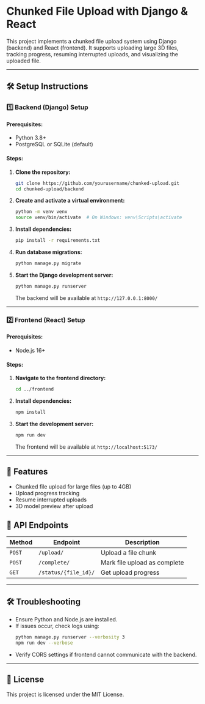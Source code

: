 # Chunked File Upload with Django & React

This project implements a chunked file upload system using Django (backend) and React (frontend). It supports uploading large 3D files, tracking progress, resuming interrupted uploads, and visualizing the uploaded file.

---

## 🛠 Setup Instructions

### 1️⃣ Backend (Django) Setup

#### Prerequisites:
- Python 3.8+
- PostgreSQL or SQLite (default)

#### Steps:
1. **Clone the repository:**
   ```bash
   git clone https://github.com/yourusername/chunked-upload.git
   cd chunked-upload/backend
   ```

2. **Create and activate a virtual environment:**
   ```bash
   python -m venv venv
   source venv/bin/activate  # On Windows: venv\Scripts\activate
   ```

3. **Install dependencies:**
   ```bash
   pip install -r requirements.txt
   ```

4. **Run database migrations:**
   ```bash
   python manage.py migrate
   ```

5. **Start the Django development server:**
   ```bash
   python manage.py runserver
   ```
   The backend will be available at `http://127.0.0.1:8000/`

---

### 2️⃣ Frontend (React) Setup

#### Prerequisites:
- Node.js 16+

#### Steps:
1. **Navigate to the frontend directory:**
   ```bash
   cd ../frontend
   ```

2. **Install dependencies:**
   ```bash
   npm install
   ```

3. **Start the development server:**
   ```bash
   npm run dev
   ```
   The frontend will be available at `http://localhost:5173/`

---

## 🔧 Features
- Chunked file upload for large files (up to 4GB)
- Upload progress tracking
- Resume interrupted uploads
- 3D model preview after upload

## 📂 API Endpoints
| Method | Endpoint | Description |
|--------|----------|-------------|
| `POST` | `/upload/` | Upload a file chunk |
| `POST` | `/complete/` | Mark file upload as complete |
| `GET` | `/status/{file_id}/` | Get upload progress |

---

## 🛠 Troubleshooting
- Ensure Python and Node.js are installed.
- If issues occur, check logs using:
  ```bash
  python manage.py runserver --verbosity 3
  npm run dev --verbose
  ```
- Verify CORS settings if frontend cannot communicate with the backend.

---

## 📜 License
This project is licensed under the MIT License.

